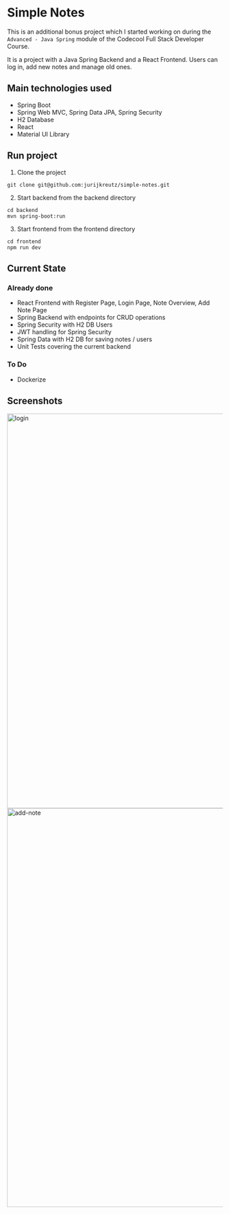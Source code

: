 # Simple Notes

This is an additional bonus project which I started working on during the `Advanced - Java Spring` module of the Codecool Full Stack Developer Course.

It is a project with a Java Spring Backend and a React Frontend. Users can log in, add new notes and manage old ones.

## Main technologies used
 - Spring Boot
 - Spring Web MVC, Spring Data JPA, Spring Security
 - H2 Database
 - React
 - Material UI Library

## Run project

1. Clone the project
```ssh
git clone git@github.com:jurijkreutz/simple-notes.git
```

2. Start backend from the backend directory
```ssh
cd backend
mvn spring-boot:run
```

3. Start frontend from the frontend directory
```ssh
cd frontend
npm run dev
```

## Current State

### Already done

- React Frontend with Register Page, Login Page, Note Overview, Add Note Page
- Spring Backend with endpoints for CRUD operations
- Spring Security with H2 DB Users
- JWT handling for Spring Security
- Spring Data with H2 DB for saving notes / users
- Unit Tests covering the current backend

### To Do

- Dockerize

## Screenshots

<img width="920" alt="login" src="https://github.com/jurijkreutz/simple-notes/assets/104159382/d52ad133-4b73-4a39-b26a-bf51a0c5ae70">

<img width="930" alt="add-note" src="https://github.com/jurijkreutz/simple-notes/assets/104159382/0ac3c6a6-461b-4236-a8be-c8e9c5516205">
